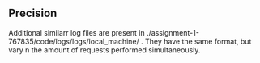 ## Precision

Additional similarr log files are present in ./assignment-1-767835/code/logs/logs/local_machine/ . They have the same format, but vary n the amount of requests performed simultaneously.
